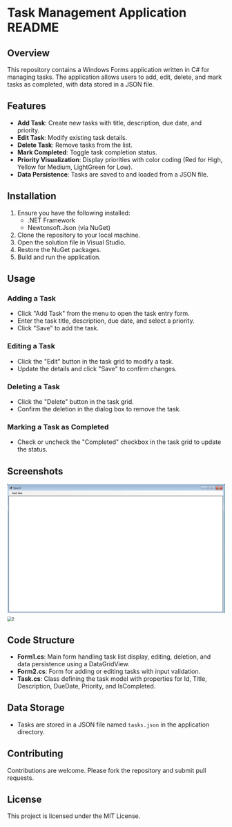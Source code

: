 # Task Management Application README

## Overview

This repository contains a Windows Forms application written in C# for managing tasks. The application allows users to add, edit, delete, and mark tasks as completed, with data stored in a JSON file.

## Features

- **Add Task**: Create new tasks with title, description, due date, and priority.
- **Edit Task**: Modify existing task details.
- **Delete Task**: Remove tasks from the list.
- **Mark Completed**: Toggle task completion status.
- **Priority Visualization**: Display priorities with color coding (Red for High, Yellow for Medium, LightGreen for Low).
- **Data Persistence**: Tasks are saved to and loaded from a JSON file.

## Installation

1. Ensure you have the following installed:
   - .NET Framework
   - Newtonsoft.Json (via NuGet)
2. Clone the repository to your local machine.
3. Open the solution file in Visual Studio.
4. Restore the NuGet packages.
5. Build and run the application.

## Usage

### Adding a Task

- Click "Add Task" from the menu to open the task entry form.
- Enter the task title, description, due date, and select a priority.
- Click "Save" to add the task.

### Editing a Task

- Click the "Edit" button in the task grid to modify a task.
- Update the details and click "Save" to confirm changes.

### Deleting a Task

- Click the "Delete" button in the task grid.
- Confirm the deletion in the dialog box to remove the task.

### Marking a Task as Completed

- Check or uncheck the "Completed" checkbox in the task grid to update the status.

## Screenshots

<img title="" src="photo/1.png" alt="1" data-align="center" style="zoom:67%;"><img title="" src="file:///D:/111/photo/2.png" alt="2" style="zoom:67%;" data-align="center">

## Code Structure

- **Form1.cs**: Main form handling task list display, editing, deletion, and data persistence using a DataGridView.
- **Form2.cs**: Form for adding or editing tasks with input validation.
- **Task.cs**: Class defining the task model with properties for Id, Title, Description, DueDate, Priority, and IsCompleted.

## Data Storage

- Tasks are stored in a JSON file named `tasks.json` in the application directory.

## Contributing

Contributions are welcome. Please fork the repository and submit pull requests.

## License

This project is licensed under the MIT License.


